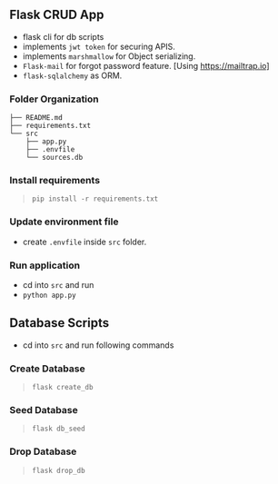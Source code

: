 ## Flask CRUD App

- flask cli for db scripts
- implements `jwt token` for securing APIS.
- implements `marshmallow` for Object serializing.
- `Flask-mail` for forgot password feature. [Using https://mailtrap.io]
- `flask-sqlalchemy` as ORM.

### Folder Organization

```
├── README.md
├── requirements.txt
└── src
    ├── app.py
    ├── .envfile
    └── sources.db
```

### Install requirements

> `pip install -r requirements.txt`

### Update environment file

- create `.envfile` inside `src` folder.

### Run application

- cd into `src` and run
- `python app.py`

## Database Scripts

- cd into `src` and run following commands

### Create Database

> `flask create_db`

### Seed Database

> `flask db_seed`

### Drop Database

> `flask drop_db`
